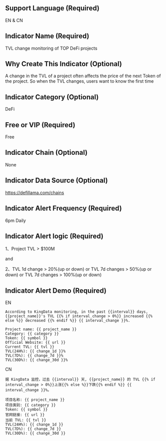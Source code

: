 ## Support Language (Required)

EN & CN

## Indicator Name (Required)

TVL change monitoring of TOP DeFi projects

## Why Create This Indicator (Optional)

A change in the TVL of a project often affects the price of the next Token of the project. So when the TVL changes, users want to know the first time

## Indicator Category (Optional)

DeFi

## Free or VIP (Required)

Free

## Indicator Chain (Optional)

None

## Indicator Data Source (Optional)

https://defillama.com/chains

## Indicator Alert Frequency (Required)

6pm Daily

## Indicator Alert logic (Required)

1、Project TVL > $100M

and

2、TVL 1d change > 20%(up or down) or TVL 7d changes > 50%(up or down) or TVL 7d changes > 100%(up or down)

## Indicator Alert Demo (Required)

EN

```
According to KingData monitoring, in the past {{interval}} days, {{project_name}}'s TVL {{% if interval_change > 0%}} increased {{% else %}} decreased {{% endif %}} {{ interval_change }}%.   

Project name: {{ project_name }}    
Category: {{ category }}   
Token: {{ symbol }}    
Official Website: {{ url }}   
Current TVL: {{ tvl }}   
TVL(24H%): {{ change_1d }}%   
TVL(7D%): {{ change_7d }}%   
TVL(30D%): {{ change_30d }}%   
```

CN

```
据 KingData 监控，过去 {{interval}} 天, {{project_name}} 的 TVL {{% if interval_change > 0%}}上涨{{% else %}}下跌{{% endif %}} {{ interval_change }}%。   

项目名称: {{ project_name }}   
项目类别: {{ category }}   
Token: {{ symbol }}   
官网链接: {{ url }}  
当前 TVL: {{ tvl }}    
TVL(24H%): {{ change_1d }}   
TVL(7D%): {{ change_7d }}   
TVL(30D%): {{ change_30d }}  
```

